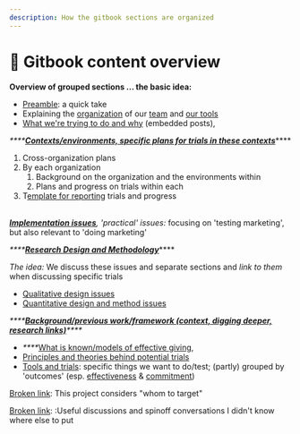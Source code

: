 ```yaml
---
description: How the gitbook sections are organized
---
```


# 📕 Gitbook content overview

**Overview of grouped sections ... the basic idea:**

* [Preamble](./): a quick take
* Explaining the [organization](broken-reference) of our [team](organization-and-overview/our-team-and-resources/) and [our tools](supplements-references-tools-and-further-details/how-this-gitbook-works/)
* [What we're trying to do and why](overview-ea-forum-post.md) (embedded posts),



_****_[_**Contexts/environments, specific plans for trials in these contexts**_](broken-reference)****

1. Cross-organization plans
2. By each organization
   1. Background on the organization and the environments within
   2. Plans and progress on trials within each
3. T[emplate for reporting](marketing-and-testing-opportunities-tools-tips/environments-and-plans/trial-reporting-template.md#concise-reporting-template) trials and progress

\
[_**Implementation issues**_](broken-reference)_, 'practical' issues:_ focusing on 'testing marketing', but also relevant to  'doing marketing'&#x20;



_****_[_**Research Design and Methodology**_](broken-reference)****

_The idea:_ We discuss these issues and separate sections and _link to them_ when discussing specific trials

* [Qualitative design issues](methodological-discussion/qualitative-design-issues.md)
* [Quantitative design and method issues](methodological-discussion/experimental-design-methods-issues.md)



_****_[_**Background/previous work/framework (context, digging deeper, research links)**_](broken-reference)_****_

* _****_[What is known/models of effective giving](background/models-theories-psychological-norms.md),
* [Principles and theories behind potential trials](background/tools-and-trials-overview/tools-interventions-principles.md)
* [Tools and trials](organization-and-overview/broken-reference/): specific things we want to do/test; (partly) grouped by 'outcomes' (esp. [effectiveness](organization-and-overview/broken-reference/) & [commitment](organization-and-overview/broken-reference/))



[Broken link](broken-reference "mention"): This project considers "whom to target"



[Broken link](broken-reference "mention"): :Useful discussions and spinoff conversations I didn't know where else to put

